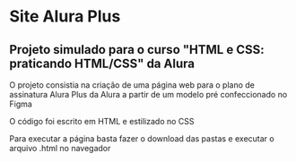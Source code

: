 <h1> Site Alura Plus </h1>
<h2> Projeto simulado para o curso "HTML e CSS: praticando HTML/CSS" da Alura </h2>
<p> O projeto consistia na criação de uma página web para o plano de assinatura Alura Plus da Alura a partir de um modelo pré confeccionado no Figma</p>
<p> O código foi escrito em HTML e estilizado no CSS </p>
<p> Para executar a página basta fazer o download das pastas e executar o arquivo .html no navegador </p>
